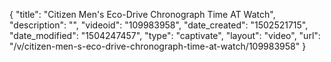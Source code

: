 {
    "title": "Citizen Men's Eco-Drive Chronograph Time AT Watch",
    "description": "",
    "videoid": "109983958",
    "date_created": "1502521715",
    "date_modified": "1504247457",
    "type": "captivate",
    "layout": "video",
    "url": "\/v\/citizen-men-s-eco-drive-chronograph-time-at-watch\/109983958"
}